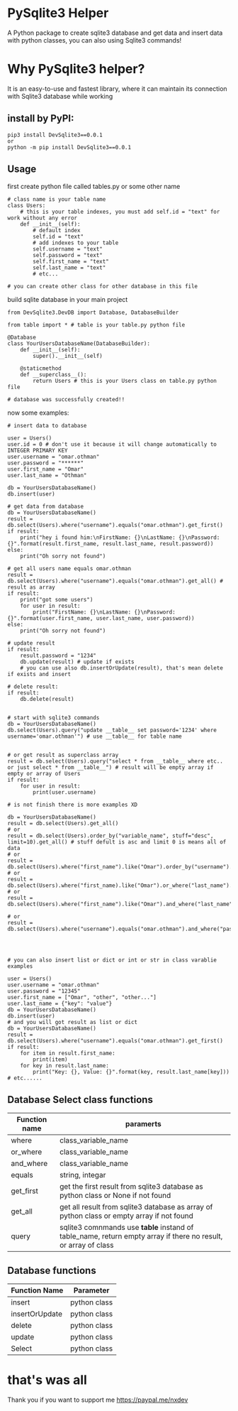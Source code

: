 # PySqlite3 Helper
A Python package to create sqlite3 database and get data and insert data with python classes, you can also using Sqlite3 commands!


# Why PySqlite3 helper?
It is an easy-to-use and fastest library, where it can maintain its connection with Sqlite3 database while working

## install by PyPI:

```
pip3 install DevSqlite3==0.0.1
or
python -m pip install DevSqlite3==0.0.1
```

## Usage

first create python file called tables.py or some other name

```
# class name is your table name
class Users:
	# this is your table indexes, you must add self.id = "text" for work without any error
	def __init__(self):
		# default index
		self.id = "text"
		# add indexes to your table
		self.username = "text"
		self.password = "text"
		self.first_name = "text"
		self.last_name = "text"
		# etc...

# you can create other class for other database in this file

```

build sqlite database in your main project

```
from DevSqlite3.DevDB import Database, DatabaseBuilder

from table import * # table is your table.py python file 

@Database
class YourUsersDatabaseName(DatabaseBuilder):
	def __init__(self):
		super().__init__(self)
	
	@staticmethod
	def __superclass__():
		return Users # this is your Users class on table.py python file

# database was successfully created!!

```

now some examples:

```
# insert data to database

user = Users()
user.id = 0 # don't use it because it will change automatically to INTEGER PRIMARY KEY
user.username = "omar.othman"
user.password = "******"
user.first_name = "Omar"
user.last_name = "Othman"

db = YourUsersDatabaseName()
db.insert(user)

# get data from database
db = YourUsersDatabaseName()
result = db.select(Users).where("username").equals("omar.othman").get_first()
if result:
	print("hey i found him:\nFirstName: {}\nLastName: {}\nPassword: {}".format(result.first_name, result.last_name, result.password))
else:
	print("Oh sorry not found")

# get all users name equals omar.othman
result = db.select(Users).where("username").equals("omar.othman").get_all() # result as array
if result:
	print("got some users")
	for user in result:
		print("FirstName: {}\nLastName: {}\nPassword: {}".format(user.first_name, user.last_name, user.password))
else:
	print("Oh sorry not found")
	
# update result
if result:
	result.password = "1234"
	db.update(result) # update if exists
	# you can use also db.insertOrUpdate(result), that's mean delete if exists and insert

# delete result:
if result:
	db.delete(result)


# start with sqlite3 commands
db = YourUsersDatabaseName()
db.select(Users).query("update __table__ set password='1234' where username='omar.othman'") # use __table__ for table name


# or get result as superclass array
result = db.select(Users).query("select * from __table__ where etc.. or just select * from __table__") # result will be empty array if empty or array of Users
if result:
	for user in result:
		print(user.username)

# is not finish there is more examples XD

db = YourUsersDatabaseName()
result = db.select(Users).get_all()
# or
result = db.select(Users).order_by("variable_name", stuff="desc", limit=10).get_all() # stuff defult is asc and limit 0 is means all of data
# or
result = db.select(Users).where("first_name").like("Omar").order_by("username").get_all()
# or
result = db.select(Users).where("first_name).like("Omar").or_where("last_name").like("Othman").get_all()
# or
result = db.select(Users).where("first_name").like("Omar").and_where("last_name").like("Othman").get_all()

# or
result = db.select(Users).where("username").equals("omar.othman").and_where("password").equals("123").get_first()




# you can also insert list or dict or int or str in class varablie examples

user = Users()
user.username = "omar.othman"
user.password = "12345"
user.first_name = ["Omar", "other", "other..."]
user.last_name = {"key": "value"}
db = YourUsersDatabaseName()
db.insert(user)
# and you will got result as list or dict
db = YourUsersDatabaseName()
result = db.select(Users).where("username").equals("omar.othman").get_first()
if result:
	for item in result.first_name:
		print(item)
	for key in result.last_name:
		print("Key: {}, Value: {}".format(key, result.last_name[key]))
# etc......

```

## Database Select class functions

Function name | paramerts
------------ | -------------
where | class_variable_name
or_where | class_variable_name
and_where | class_variable_name
equals | string, integar
get_first | get the first result from sqlite3 database as python class or None if not found
get_all | get all result from sqlite3 database as array of python class or empty array if not found
query | sqlite3 comnmands use __table__ instand of table_name, return empty array if there no result, or array of class

## Database functions

Function Name | Parameter
------------ | -------------
insert | python class
insertOrUpdate | python class
delete | python class
update | python class
Select | python class


# that's was all

Thank you if you want to support me https://paypal.me/nxdev 






		